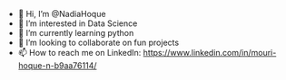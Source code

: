 - 👋 Hi, I’m @NadiaHoque
- 👀 I’m interested in Data Science
- 🌱 I’m currently learning python 
- 💞️ I’m looking to collaborate on fun projects
- 📫 How to reach me on LinkedIn: https://www.linkedin.com/in/mouri-hoque-n-b9aa76114/

<!---
NadiaHoque/NadiaHoque is a ✨ special ✨ repository because its `README.md` (this file) appears on your GitHub profile.
You can click the Preview link to take a look at your changes.
--->
